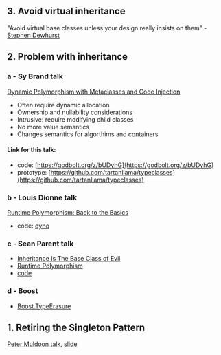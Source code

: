 ## 3. Avoid virtual inheritance
"Avoid virtual base classes unless your design really insists on them" - [Stephen Dewhurst](https://youtu.be/SShSV_iV1Ko?t=3294)
## 2. Problem with inheritance
### a - Sy Brand talk  
[Dynamic Polymorphism with Metaclasses and Code Injection](https://www.youtube.com/watch?v=8c6BAQcYF_E)
* Often require dynamic allocation
* Ownership and nullability considerations
* Intrusive: require modifying child classes
* No more value semantics
* Changes semantics for algorthims and containers  
#### Link for this talk:
* code: [https://godbolt.org/z/bUDyhG](https://godbolt.org/z/bUDyhG)
* prototype: [https://github.com/tartanllama/typeclasses](https://github.com/tartanllama/typeclasses)
### b - Louis Dionne talk
[Runtime Polymorphism: Back to the Basics](https://www.youtube.com/watch?v=OtU51Ytfe04&t=4153s)
* code: [dyno](https://github.com/ldionne/dyno)
### c - Sean Parent talk
* [Inheritance Is The Base Class of Evil](https://www.youtube.com/watch?v=bIhUE5uUFOA)
* [Runtime Polymorphism](https://www.youtube.com/watch?v=QGcVXgEVMJg&list=PLKtBMOPB5ra9DeN_N6jEDg0eY07_sgTtk&index=10&t=363s)
* [code](https://github.com/pvthuyet/think-about-cpp/blob/main/ThinkAboutCpp/inheritant_is_the_base_class_of_evil.h)
### d - Boost
* [Boost.TypeErasure](https://www.boost.org/doc/libs/1_55_0/doc/html/boost_typeerasure.html#boost_typeerasure.introduction)
  
## 1. Retiring the Singleton Pattern
[Peter Muldoon talk](https://www.youtube.com/watch?v=K5c7uvWe_hw&t=2487s), [slide](https://github.com/CppCon/CppCon2020/tree/main/Presentations/retiring_the_singleton_pattern)
